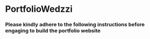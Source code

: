 # PortfolioWedzzi

<h3> Please kindly adhere to the following instructions before engaging to build the portfolio website</h3>

